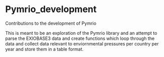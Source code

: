 # Pymrio_development
Contributions to the development of Pymrio

This is meant to be an exploration of the Pymrio library and an attempt to parse the EXIOBASE3 data and create functions which loop through the data and collect data relevant to enviornmental pressures per country per year and store them in a table format. 
